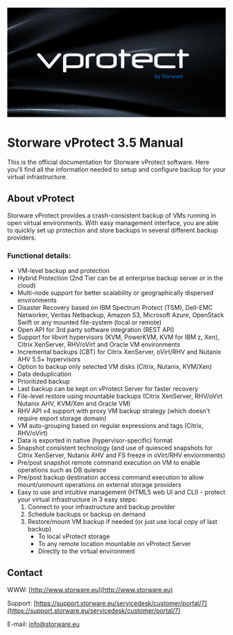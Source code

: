 ![](images/intro.png)

# Storware vProtect 3.5 Manual

This is the official documentation for Storware vProtect software. Here you'll find all the information needed to setup and configure backup for your virtual infrastructure.

## About vProtect

Storware vProtect provides a crash-consistent backup of VMs running in open virtual environments. With easy management interface, you are able to quickly set up protection and store backups in several different backup providers.

### Functional details:

* VM-level backup and protection
* Hybrid Protection \(2nd Tier can be at enterprise backup server or in the cloud\)
* Multi-node support for better scalability or geographically dispersed environments
* Disaster Recovery based on IBM Spectrum Protect \(TSM\), Dell-EMC Networker, Veritas Netbackup, Amazon S3, Microsoft Azure, OpenStack Swift or any mounted file-system (local or remote)
* Open API for 3rd party software integration \(REST API\)
* Support for libvirt hypervisors \(KVM, PowerKVM, KVM for IBM z, Xen\), Citrix XenServer, RHV/oVirt and Oracle VM environments
* Incremental backups (CBT) for Citrix XenServer, oVirt/RHV and Nutanix AHV 5.5+ hypervisors
* Option to backup only selected VM disks (Citrix, Nutanix, KVM/Xen)
* Data deduplication
* Prioritized backup
* Last backup can be kept on vProtect Server for faster recovery
* File-level restore using mountable backups \(Citrix XenServer, RHV/oVirt Nutanix AHV, KVM/Xen and Oracle VM\)
* RHV API v4 support with proxy VM backup strategy (which doesn't require export storage domain)
* VM auto-grouping based on regular expressions and tags \(Citrix, RHV/oVirt\)
* Data is exported in native \(hypervisor-specific\) format
* Snapshot consistent technology \(and use of quiesced snapshots for Citrix XenServer, Nutanix AHV and FS freeze in oVirt/RHV enviornments\)
* Pre/post snapshot remote command execution on VM to enable operations such as DB quiesce
* Pre/post backup destination access command execution to allow mount/unmount operations on external storage providers
* Easy to use and intuitive management \(HTML5 web UI and CLI\) - protect your virtual infrastructure in 3 easy steps:
  1. Connect to your infrastructure and backup provider
  2. Schedule backups or backup on demand
  3. Restore/mount VM backup if needed \(or just use local copy of last backup\)
     * To local vProtect storage
     * To any remote location mountable on vProtect Server
     * Directly to the virtual environment

## Contact

WWW: [http://www.storware.eu](http://www.storware.eu)

Support: [https://support.storware.eu/servicedesk/customer/portal/7](https://support.storware.eu/servicedesk/customer/portal/7)

E-mail: [info@storware.eu](mailto:info@storware.eu)

